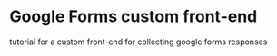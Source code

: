 # Google Forms custom front-end
tutorial for a custom front-end for collecting google forms responses
